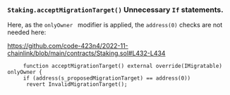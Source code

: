 ###  ` Staking.acceptMigrationTarget() ` Unnecessary ` If ` statements. 

Here, as the  `onlyOwner ` modifier is applied, the ` address(0) ` checks are not needed here:


https://github.com/code-423n4/2022-11-chainlink/blob/main/contracts/Staking.sol#L432-L434

```
     function acceptMigrationTarget() external override(IMigratable) onlyOwner {
     if (address(s_proposedMigrationTarget) == address(0))
      revert InvalidMigrationTarget();

```